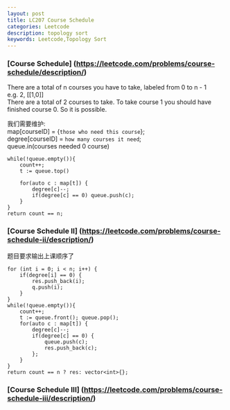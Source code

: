 ```yaml
---
layout: post
title: LC207 Course Schedule
categories: Leetcode
description: topology sort
keywords: Leetcode,Topology Sort
---
```


### [Course Schedule] (https://leetcode.com/problems/course-schedule/description/)
There are a total of n courses you have to take, labeled from 0 to n - 1  
e.g. 2, [[1,0]]  
There are a total of 2 courses to take. To take course 1 you should have finished course 0. So it is possible.  

我们需要维护:  
map[courseID] = {`those who need this course`};    
degree[courseID] = `how many courses it need`;  
queue.in(courses needed 0 course) 

```
while(!queue.empty()){
	count++;
	t := queue.top()
	
	for(auto c : map[t]) {
		degree[c]--;
		if(degree[c] == 0) queue.push(c);
	}
}
return count == n;
```

### [Course Schedule II] (https://leetcode.com/problems/course-schedule-ii/description/)

题目要求输出上课顺序了

```
for (int i = 0; i < n; i++) {
	if(degree[i] == 0) {
		res.push_back(i);
		q.push(i);
	}
}
while(!queue.empty()){
	count++;
	t := queue.front(); queue.pop();
	for(auto c : map[t]) {
		degree[c]--;
		if(degree[c] == 0) {
			queue.push(c);
			res.push_back(c);
		};
	}
}
return count == n ? res: vector<int>{};
```

### [Course Schedule III] (https://leetcode.com/problems/course-schedule-iii/description/)

